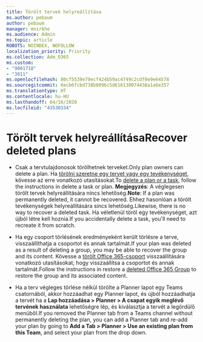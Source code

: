 ```yaml
---
title: Törölt tervek helyreállítása
ms.author: pebaum
author: pebaum
manager: mnirkhe
ms.audience: Admin
ms.topic: article
ROBOTS: NOINDEX, NOFOLLOW
localization_priority: Priority
ms.collection: Adm_O365
ms.custom:
- "9001718"
- "3811"
ms.openlocfilehash: 80cf5539e79ecf424b59ac4749c2cdf0e9e64578
ms.sourcegitcommit: 6ecb6fcbd738b8896c5d616130074438a1a6e357
ms.translationtype: HT
ms.contentlocale: hu-HU
ms.lasthandoff: 04/16/2020
ms.locfileid: "43530334"
---
```

# <a name="recover-deleted-plans"></a><span data-ttu-id="95989-102">Törölt tervek helyreállítása</span><span class="sxs-lookup"><span data-stu-id="95989-102">Recover deleted plans</span></span>

- <span data-ttu-id="95989-103">Csak a tervtulajdonosok törölhetnek terveket.</span><span class="sxs-lookup"><span data-stu-id="95989-103">Only plan owners can delete a plan.</span></span> <span data-ttu-id="95989-104">Ha [törölni szeretne egy tervet vagy egy tevékenységet](https://support.microsoft.com/hu-HU/office/delete-a-task-or-plan-39e10e78-13f0-446d-94cd-9e562648497a.), kövesse az erre vonatkozó utasításokat.</span><span class="sxs-lookup"><span data-stu-id="95989-104">To [delete a plan or a task](https://support.microsoft.com/hu-HU/office/delete-a-task-or-plan-39e10e78-13f0-446d-94cd-9e562648497a.), follow the instructions in delete a task or plan.</span></span>  <span data-ttu-id="95989-105">**Megjegyzés**: A véglegesen törölt tervek helyreállítására nincs lehetőség.</span><span class="sxs-lookup"><span data-stu-id="95989-105">**Note**: If a plan was permanently deleted, it cannot be recovered.</span></span> <span data-ttu-id="95989-106">Ehhez hasonlóan a törölt tevékenységek helyreállítására sincs lehetőség.</span><span class="sxs-lookup"><span data-stu-id="95989-106">Likewise, there is no way to recover a deleted task.</span></span> <span data-ttu-id="95989-107">Ha véletlenül töröl egy tevékenységet, azt újból létre kell hoznia.</span><span class="sxs-lookup"><span data-stu-id="95989-107">If you accidentally delete a task, you'll need to recreate it from scratch.</span></span>

- <span data-ttu-id="95989-108">Ha egy csoport törlésének eredményeként került törlésre a terve, visszaállíthatja a csoportot és annak tartalmát.</span><span class="sxs-lookup"><span data-stu-id="95989-108">If your plan was deleted as a result of deleting a group, you may be able to recover the group and its content.</span></span> <span data-ttu-id="95989-109">Kövesse a [törölt Office 365-csoport](https://docs.microsoft.com/microsoft-365/admin/create-groups/restore-deleted-group?view=o365-worldwide) visszaállítására vonatkozó utasításokat, hogy visszaállítsa a csoportot és annak tartalmát.</span><span class="sxs-lookup"><span data-stu-id="95989-109">Follow the instructions in restore a [deleted Office 365 Group](https://docs.microsoft.com/microsoft-365/admin/create-groups/restore-deleted-group?view=o365-worldwide) to restore the group and its associated content.</span></span>

- <span data-ttu-id="95989-110">Ha a terv végleges törlése nélkül törölte a Planner lapot egy Teams csatornából, akkor hozzáadhat egy Planner lapot, és újból hozzáadhatja a tervét ha a **Lap hozzáadása > Planner > A csapat egyik meglévő tervének használata** lehetőségre lép, és kiválasztja a tervét a legördülő menüből.</span><span class="sxs-lookup"><span data-stu-id="95989-110">If you removed the Planner tab from a Teams channel without permanently deleting the plan, you can add a Planner tab and re-add your plan by going to **Add a Tab > Planner > Use an existing plan from this Team**, and select your plan from the drop down.</span></span>
